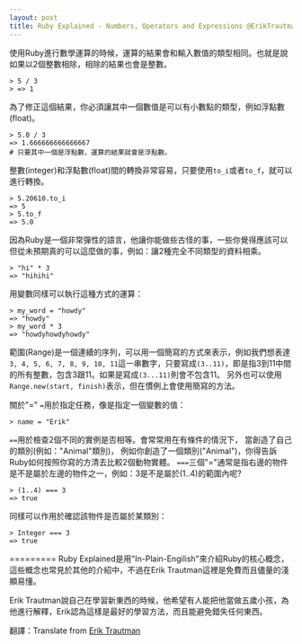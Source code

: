 ```yaml
---
layout: post
title: Ruby Explained - Numbers, Operators and Expressions @ErikTrautman
---
```


使用Ruby進行數學運算的時候，運算的結果會和輸入數值的類型相同。也就是說如果以2個整數相除，相除的結果也會是整數。

	> 5 / 3
	> => 1

為了修正這個結果，你必須讓其中一個數值是可以有小數點的類型，例如浮點數(float)。

	> 5.0 / 3 
	=> 1.666666666666667
	# 只要其中一個是浮點數，運算的結果就會是浮點數。


整數(integer)和浮點數(float)間的轉換非常容易，只要使用`to_i`或者`to_f`，就可以進行轉換。

	> 5.20610.to_i
	=> 5
	> 5.to_f
	=> 5.0

因為Ruby是一個非常彈性的語言，他讓你能做些古怪的事，一些你覺得應該可以但從未預期真的可以這麼做的事，例如：讓2種完全不同類型的資料相乘。

	> "hi" * 3
	=> "hihihi"

用變數同樣可以執行這種方式的運算：

	> my_word = "howdy"
 	=> "howdy"
	> my_word * 3
	=> "howdyhowdyhowdy"


範圍(Range)是一個連續的序列，可以用一個簡寫的方式來表示，例如我們想表達`3, 4, 5, 6, 7, 8, 9, 10, 11`這一串數字，只要寫成`(3..11)`，即是指3到11中間的所有整數，包含3跟11。如果是寫成`(3...11)`則會不包含11。
另外也可以使用`Range.new(start, finish)`表示，但在慣例上會使用簡寫的方法。

關於"="
`=`用於指定任務，像是指定一個變數的值：

	> name = "Erik"

`==`用於檢查2個不同的實例是否相等。會常常用在有條件的情況下，
當創造了自己的類別(例如："Animal"類別)，
例如你創造了一個類別("Animal")，你得告訴Ruby如何按照你寫的方清去比較2個動物實體。
`===`三個"="通常是指右邊的物件是不是屬於左邊的物件之一，例如：3是不是屬於(1..4)的範圍內呢?

	> (1..4) === 3
	=> true

同樣可以作用於確認該物件是否屬於某類別：

	> Integer === 3
	=> true


=========
Ruby Explained是用"In-Plain-Engilish"來介紹Ruby的核心概念，這些概念也常見於其他的介紹中，不過在Erik Trautman這裡是免費而且儘量的淺顯易懂。

Erik Trautman說自己在學習新東西的時候，他希望有人能把他當做五歲小孩，為他進行解釋，Erik認為這樣是最好的學習方法，而且能避免錯失任何東西。

翻譯：Translate from [Erik Trautman](http://www.eriktrautman.com/)
